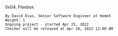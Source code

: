 0x04. Flexbox

    By David Dias, Senior Software Engineer at HomeX
    Weight: 1
    Ongoing project - started Apr 25, 2022
    Checker will be released at Apr 26, 2022 12:00 AM
